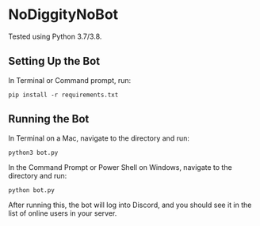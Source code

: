 # NoDiggityNoBot

Tested using Python 3.7/3.8.

## Setting Up the Bot

In Terminal or Command prompt, run:
```
pip install -r requirements.txt
```

## Running the Bot

In Terminal on a Mac, navigate to the directory and run:
```
python3 bot.py
```

In the Command Prompt or Power Shell on Windows, navigate to the directory and run:
```
python bot.py
```

After running this, the bot will log into Discord, and you should see it in the list of online users in your server.
